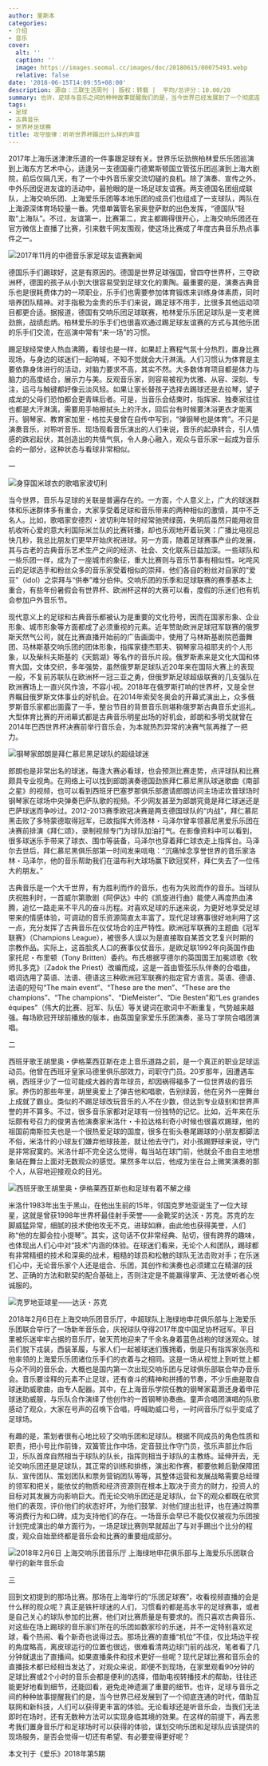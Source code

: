 ```yaml
---
author: 里斯本
categories:
- 介绍
- 音乐
cover:
  alt: ''
  caption: ''
  image: https://images.soomal.cc/images/doc/20180615/00075493.webp
  relative: false
date: '2018-06-15T14:09:55+08:00'
description: 源自：三联生活周刊 | 版权：转载 |  平均/总评分：10.00/20
summary: 也许，足球与音乐之间的种种故事提醒我们的是，当今世界已经发展到了一个彻底连通的时代，借助互联网和新科技，人们可以获得更丰富的体验。无论看球还是听音乐会，当我们无法即时在场时，还有无数种方法可以实现身临其境的效果……
tags:
- 足球
- 古典音乐
- 世界杯足球赛
title: 攻守旋律：听听世界杯踢出什么样的声音
---
```


2017年上海乐迷津津乐道的一件事跟足球有关。世界乐坛劲旅柏林爱乐乐团巡演到上海东方艺术中心，适逢另一支德国豪门德累斯顿国立管弦乐团巡演到上海大剧院，前后仅隔几天，有了一个中外音乐家交流切磋的良机。除了演奏、宣传之外，中外乐团促进友谊的活动中，最抢眼的是一场足球友谊赛。两支德国名团组成联队，上海交响乐团、上海爱乐乐团等本地乐团的成员们也组成了一支球队，两队在上海源深体育场较量一番。凭借单簧管名家奥登萨默的出色发挥，“德国队”轻取“上海队”。不过，友谊第一，比赛第二，宾主都踢得很开心，上海交响乐团还在官方微信上直播了比赛，引来数千网友围观，使这场比赛成了年度古典音乐热点事件之一。

![2017年11月的中德音乐家足球友谊赛新闻](https://images.soomal.cc/images/doc/20180615/00075487.webp)





德国乐手们踢球好，这是有原因的。德国是世界足球强国，曾四夺世界杯，三夺欧洲杯，德国的孩子从小到大很容易受到足球文化的熏陶。最重要的是，演奏古典音乐也是很耗费体力的一项职业，乐手们也需要参加体育锻炼来训练身体素质，同时培养团队精神。对手指极为金贵的乐手们来说，踢足球不用手，比很多其他运动项目都更合适。据报道，德国有交响乐团足球联赛，柏林爱乐乐团足球队是一支老牌劲旅，战绩彪炳。柏林爱乐的乐手们也很喜欢通过踢足球友谊赛的方式与其他乐团的乐手们交流，在巡演中常有“来一场”的习惯。

踢足球经常使人热血沸腾，看球也是一样，如果赶上赛程气氛十分热烈，置身比赛现场，与身边的球迷们一起呐喊，不知不觉就会大汗淋漓。人们习惯认为体育是主要依靠身体进行的活动，对脑力要求不高，其实不然。大多数体育项目都是体力与脑力的高度结合，展示力与美。反观音乐家，则容易被视为优雅、从容、深刻、专注，运弓与触键都好像云淡风轻。如果让家长替孩子选择去踢球还是去拉琴，望子成龙的父母们恐怕都会更青睐后者。可是，当音乐会结束时，指挥家、独奏家往往也都是大汗淋漓，需要用手帕擦拭头上的汗水，回后台有时候要沐浴更衣才能离开。钢琴家、教育家加里・格拉夫曼曾在自传中写到，“弹钢琴也是体育”。不只是演奏音乐，对聆听音乐、现场观看音乐演出的人们来说，音乐的起承转合，引人情感的跌宕起伏，其创造出的共情气氛，令人身心融入，观众与音乐家一起成为音乐会的一部分，这种状态与看球非常相似。

一

![身穿国米球衣的歌唱家波切利](https://images.soomal.cc/images/doc/20180615/00075489_01.webp)





当今世界，音乐与足球的关联是普遍存在的。一方面，个人意义上，广大的球迷群体和乐迷群体多有重合，大家享受着足球和音乐带来的两种相似的激情，其中不乏名人。比如，歌唱家安德烈・波切利年轻时经常驰骋绿茵，失明后虽然只能用收音机收听心爱的意大利国际米兰队的比赛转播，却也乐观地开着玩笑：广播比电视总快几秒，我总比朋友们更早开始庆祝进球。另一方面，随着足球赛事产业的发展，其与古老的古典音乐艺术生产之间的经济、社会、文化联系日益加深。一些球队和一些乐团一样，成为了一座城市的象征，重大比赛则与音乐节事有相似性。叱咤风云的足球选手和粉丝众多的音乐家受着相似的崇拜，他们各自的粉丝对自家的“爱豆”（idol）之崇拜与“供奉”难分伯仲。交响乐团的乐季和足球联赛的赛季基本上重合，有些年份暑假会有世界杯、欧洲杯这样的大赛可以看，度假的乐迷们也有机会参加户外音乐节。

现代意义上的足球和古典音乐都被认为是重要的文化符号，因而在国家形象、企业形象、城市形象等方面都成了必须重视的元素。近年赞助欧洲足球冠军联赛的俄罗斯天然气公司，就在比赛直播开始前的广告画面中，使用了马林斯基剧院芭蕾舞团、马林斯基交响乐团的团体形象，指挥家捷杰耶夫、钢琴家马祖耶夫的个人形象，以及柴科夫斯基的《天鹅湖》等名作的音乐片段。俄罗斯素来是文化大国和体育大国，文体交织，多年强势，虽然俄罗斯足球队近20年来在国际大赛上的表现一般，不复前苏联队在欧洲杯一冠三亚之勇，但俄罗斯足球超级联赛的几支强队在欧洲赛场上一直兴风作浪，不容小视。2018年在俄罗斯打响的世界杯，又是全世界瞩目俄罗斯文体事业的好机会。在2014年索契冬奥会的开幕式演出上，众多俄罗斯音乐家都出面露了一手，整台节目的背景音乐则堪称俄罗斯古典音乐史巡礼。大型体育比赛的开闭幕式都是古典音乐明星出场的好机会，郎朗和多明戈就曾在2014年巴西世界杯决赛前举行音乐会，为本就热烈异常的决赛气氛再推了一把力。

![钢琴家郎朗是拜仁慕尼黑足球队的超级球迷](https://images.soomal.cc/images/doc/20180615/00075488_01.webp)





郎朗也是非常出名的球迷，每逢大赛必看球，也会预测比赛走势，点评球队和比赛颇具专业视角。在网络上可以找到郎朗演奏德国劲旅拜仁慕尼黑队球迷歌曲《南部之星》的视频，也可以看到西班牙巴塞罗那俱乐部邀请郎朗访问主场诺坎普球场时钢琴家在球场中央弹奏巴萨队歌的视频。不少网友甚至为郎朗究竟是拜仁球迷还是巴萨球迷而争吵过。2012-2013赛季欧冠决赛是两支德国球队的“内战”，拜仁慕尼黑击败了多特蒙德取得冠军，已故指挥大师洛林・马泽尔曾率领慕尼黑爱乐乐团在决赛前排演《拜仁颂》，录制视频专门为球队加油打气。在影像资料中可以看到，很多球迷乐手带来了球衣、围巾等装备，马泽尔也穿着拜仁球衣走上指挥台。马泽尔去世后，拜仁慕尼黑俱乐部第一时间发来唁电：“沉痛悼念享誉世界的音乐家洛林・马泽尔，他的音乐帮助我们在温布利大球场赢下欧冠奖杯，拜仁失去了一位伟大的朋友。”

古典音乐是一个大千世界，有为胜利而作的音乐，也有为失败而作的音乐。当球队庆祝胜利时，一首威尔第歌剧《阿伊达》中的《凯旋进行曲》能使人再度热血沸腾，追忆一路走来不平凡的奋斗历程。对喜欢足球的乐迷来说，为更好地享受足球带来的情感体验，可调动的音乐资源简直太丰富了。现代足球赛事很好地利用了这一点，充分发挥了古典音乐在仪仗场合的庄严特性。欧洲冠军联赛的主题曲《冠军联赛》（Champions League），被很多人误以为是直接取自某首文艺复兴时期的宗教作品。实际上，这首脍炙人口的赛事仪仗音乐，是欧足联1992年向英国作曲家托尼・布里顿（Tony Britten）委约。布氏根据亨德尔的英国国王加冕颂歌《牧师扎多克》（Zadok the Priest）改编而成，这是一首由管弦乐队伴奏的合唱曲，唱词选用了英语、法语、德语这三种欧洲冠军联赛的指定官方语言。英语、德语、法语的短句“The main event”、“These are the men”、“These are the champions”、“The champions”、“DieMeister”、“Die Besten”和“Les grandes équipes”（伟大的比赛、冠军、队伍）等关键词在歌词中不断重复，气势越来越强。每场欧冠开球前播放的版本，由英国皇家爱乐乐团演奏，圣马丁学院合唱团演唱。

二

西班牙歌王胡里奥・伊格莱西亚斯在走上音乐道路之前，是一个真正的职业足球运动员。他曾在西班牙皇家马德里俱乐部效力，司职守门员。20岁那年，因遭遇车祸，西班牙少了一位可能成大器的青年球员，却因祸得福多了一位世界级的音乐家。养伤的那些年里，胡里奥爱上了弹吉他和唱歌，告别绿茵，他在另外一座舞台上成就了霸业。类似的不踢足球改玩音乐的人不在少数，但达到专业级别和世界声誉的并不算多。不过，很多音乐家都对足球有一份独特的记忆。比如，近年来在乐坛颇有号召力的俊男吉他演奏家米洛什・卡拉达格利奇小时候也很喜欢踢球，他的祖国前南斯拉夫也是一个很热爱足球的国度，很多在街头巷尾踢球的小朋友都脚法不俗，米洛什的小球友们嫌弃他球技差，就让他去守门，对小孩踢野球来说，守门是非常寂寞的。米洛什却不完全这么觉得，每当站在球门前，他就会不由自主地想象站在舞台上面对无数观众的感觉。果然多年以后，他成为坐在台上微笑演奏的那个人，从容地迎接观众的目光。

![西班牙歌王胡里奥・伊格莱西亚斯也和足球有着不解之缘](https://images.soomal.cc/images/doc/20180615/00075490.webp)





米洛什1983年出生于黑山，在他出生前的15年，邻国克罗地亚诞生了一位大球星，这就是曾获1998年世界杯最佳射手荣誉――金靴奖的达沃・苏克。苏克的左脚威猛异常，细腻的技术使他攻无不克，进球如麻，由此他也获得美誉，人们称“他的左脚会拉小提琴”。其实，这句话不仅非常经典、贴切，很有跨界的趣味，也体现出人们心中对“技术”内涵的体验。在球迷们看来，无论个人和团队，踢球都有非常精细的技术和深奥的战术，粗糙的球员和松散的球队无法击败对手；在乐迷们心中，无论音乐家个人还是组合、乐团，其创作和演奏也必须建立在精湛的技艺、正确的方法和默契的配合基础上，否则注定是不能赢得掌声、无法使听者心悦诚服的。 

![克罗地亚球星――达沃・苏克](https://images.soomal.cc/images/doc/20180615/00075491.webp)





2018年2月6日在上海交响乐团音乐厅，中超球队上海绿地申花俱乐部与上海爱乐乐团联合举行了一场新年音乐会，庆祝球队夺得2017年度中国足协杯冠军。平日里被乐迷牢牢占据的音乐厅，破天荒地迎来了千余名身着蓝色战袍的球迷观众。球员们脱下戎装，西装革履，与家人们一起被球迷们簇拥着，倒是只有指挥家张亮和他率领的上海爱乐乐团诸位乐手们的衣着与之相同。这是一场从视觉上到听觉上都与众不同的音乐会，大概也是国内第一次出现交响乐团与足球俱乐部联合举办音乐会。音乐要诠释的元素不止足球，还有奋斗的精神和拼搏的节奏，不少乐曲是取自球迷助威歌曲，由专人配器。其中，在上海音乐学院任教的钢琴家葛灏还身着申花球迷助威服，与乐队合作演绎了他创作的一首钢琴协奏曲。童声合唱团演唱的队歌感动了观众，大家在号声的召唤下合唱，呼喊助威口号，一时间音乐厅似乎变成了足球场。

有趣的是，策划者很有心地比较了交响乐团和足球队。根据不同成员的角色性质和职责，把小号比作前锋，双簧管比作中场，定音鼓比作守门员，弦乐声部比作后卫，乐队首席自然相当于球队的队长，指挥则相当于球队的主教练。延伸开去，无论交响乐团还是足球队，其正常的训练和排练，演出和作赛，都要依赖后勤保障团队、宣传团队、策划团队和票务营销团队等等，其整体运营和发展战略需要总经理的领军和把关，能依仗的物质和经济资源则在根本上取决于资方的财力，投资人的目标对其发展方向影响巨大。而无论交响乐团还是足球队，台下的观众都既在欣赏他们的表现，评价他们的状态好坏，为他们鼓掌、对他们提出批评，也在通过购票等消费行为和口碑，成为支持他们的存在。一场音乐会早已不能仅仅被视为乐团按计划完成演出的单方面行为，一场足球比赛则早就超出了与对手踢出个比分的程度，观众自始至终都是音乐会和比赛的重要组成部分。 

![2018年2月6日 上海交响乐团音乐厅 上海绿地申花俱乐部与上海爱乐乐团联合举行的新年音乐会](https://images.soomal.cc/images/doc/20180615/00075492.webp)





三

回到文初提到的那场比赛。那场在上海举行的“乐团足球赛”，收看视频直播的会是什么样的观众呢？真正是铁杆球迷的人们，习惯看的都是高水平的足球赛事，或者是自己关心的球队参加的比赛，他们对比赛质量是有要求的。而只喜欢古典音乐、对这些在场上踢球的音乐家们所在的乐团如数家珍的乐迷，并不一定特别喜欢足球，看个热闹、看个新奇也说得过去。那场比赛的直播“机位”不佳，仅比场边平视的角度略高，离皮球运行的位置也很远，很难看清两边球门前的战况，笔者看了几分钟就退出了直播间。如果直播条件和技术更好一些呢？现代足球比赛和音乐会的直播技术都已经相当发达了，对观众来说，即便不到现场，在家里观看90分钟的足球比赛或2个小时的音乐会都是便利的选择，借助电视转播技术的帮助，往往还能更好地看到细节，还能回看，避免走神遗漏了重要的细节。也许，足球与音乐之间的种种故事提醒我们的是，当今世界已经发展到了一个彻底连通的时代，借助互联网和新科技，人们可以获得更丰富的体验。无论看球还是听音乐会，当我们无法即时在场时，还有无数种方法可以实现身临其境的效果。在这样的前提下，再去思考我们置身音乐厅和足球场时可以获得的体验，谋划交响乐团和足球队应该提供的现场服务，是否会觉得一切还有希望、有必要变得更好呢？

本文刊于《爱乐》2018年第5期